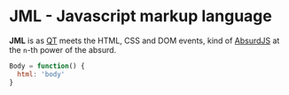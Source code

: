 JML - Javascript markup language
===

**JML** is as [QT](http://qt-project.org/) meets the HTML, CSS and DOM events, kind of [AbsurdJS](https://github.com/krasimir/absurd) at the `n`-th power of the absurd.


```javascript
Body = function() {
  html: 'body'
}
```
